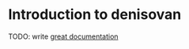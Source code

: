 # Introduction to denisovan

TODO: write [great documentation](http://jacobian.org/writing/what-to-write/)
